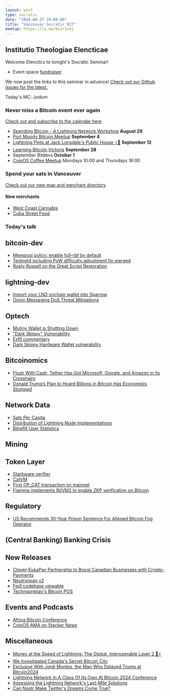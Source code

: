 ```yaml
---
layout: post
type: socratic
date: "2024-08-27 19:00:00"
title: "Vancouver Socratic 027"
meetup: https://lu.ma/9izr2vdj
---
```


## Institutio Theologiae Elencticae

Welcome Elenctics to tonight's Socratic Seminar!

- Event space [fundraiser](https://we.encrypt.cash/apps/otEpyEVEpNzPC1oGfxkQZoryBCA/crowdfund)

We now post the links to this seminar in advance! [Check out our Github issues for the latest.](https://github.com/VancouverBitdevs/VancouverBitdevs.github.io/issues)

Today's MC: Jodom

### Never miss a Bitcoin event ever again

[Check out and subscribe to the calendar here](/calendar)

- [Spending Bitcoin - A Lightning Network Workshop](https://lu.ma/rrbu4oe7) **August 29**
- [Port Moody Bitcoin Meetup](https://lu.ma/vgbijb9b) **September 4**
- [Lightning Pints at Jack Lonsdale's Public House ⚡🍺](https://www.meetup.com/bitcoin-n-beers-vancouver/events/303014170/) **September 12**
- [Learning Bitcoin Victoria](https://www.learningbitcoin.ca/) **September 28**
- September Bitdevs **October 1**
- [CoinOS Coffee Meetup](https://www.meetup.com/bitcoinprivilege/) Mondays 10:00 and Thursdays 16:00

### Spend your sats in Vancouver

[Check out our new map and merchant directory](/map)

#### New merchants

- [West Coast Cannabis](https://wccannabis.co/)
- [Cuba Street Food](https://cubastreetfood.ca)

<!-- ### Today's talk -->

### Today's talk



## bitcoin-dev

- [Mempool policy: enable full-rbf by default](https://github.com/bitcoin/bitcoin/pull/30493)
- [Testnet4 including PoW difficulty adjustment fix merged](https://github.com/bitcoin/bitcoin/pull/29775#issuecomment-2276135560)
- [Rusty Russell on the Great Script Restoration](https://brink.dev/blog/2024/08/22/eng-call-great-script-restoration/)

## lightning-dev

- [Import your LND onchain wallet into Sparrow](https://danielabrozzoni.com/p/import-your-lnd-onchain-wallet-into-sparrow/)
- [Onion Messaging DoS Threat Mitigations](https://delvingbitcoin.org/t/onion-messaging-dos-threat-mitigations/1058/2)

## Optech

- [Mutiny Wallet is Shutting Down](https://blog.mutinywallet.com/mutiny-wallet-is-shutting-down/)
- ["Dark Skippy" Vulnerability](https://nunchuk.io/blog/dark-skippy)
- [Exfil commentary](https://x.com/hugomofn/status/1820811770874806339)
- [Dark Skippy Hardware Wallet vulnerability](https://darkskippy.com/)

## Bitcoinomics

- [Flush With Cash, Tether Has Got Microsoft, Google, and Amazon in Its Crosshairs](https://www.wired.com/story/tether-ceo-paolo-ardoino-crypto-ai-interview/)
- [Donald Trump’s Plan to Hoard Billions in Bitcoin Has Economists Stumped](https://www.wired.com/story/donald-trumps-plan-to-hoard-billions-in-bitcoin-has-economists-stumped/)

## Network Data

- [Sats Per Capita](https://satsperperson.com/)
- [Distribution of Lightning Node implementations](https://pins.grafana.net/public-dashboards/478199ff803c44138feb1439908e891f)
- [Bitrefill User Statistics](https://x.com/mattahlborg/status/1828436316930912364)

## Mining



## Token Layer

- [Starkware verifier](https://x.com/StarkWareLtd/status/1813619696538939455)
- [CatVM](https://catvm.org/catvm.pdf)
- [First OP_CAT transaction on mainnet](https://stacker.news/items/643429)
- [Fiamma implements BitVM2 to enable ZKP verification on Bitcoin](https://x.com/Fiamma_Chain/status/1822981481725387014)

## Regulatory

- [US Recommends 30-Year Prison Sentence For Alleged Bitcoin Fog Operator](https://www.therage.co/bitcoin-fog-sentencing/)

## (Central Banking) Banking Crisis



## New Releases

- [Clover-EukaPay Partnership to Boost Canadian Businesses with Crypto-Payments](https://eukapay.com/blog/Clover-EukaPay%20Partnership%20to%20Boost%20Canadian%20Businesses%20with%20Crypto-Payments)
- [Neutronpay v2](https://x.com/NeutronpayApp/status/1818304535154352628)
- [Fedi codebase viewable](https://github.com/fedixyz/fedi)
- [Technoprepay's Bitcoin POS](https://www.youtube.com/watch?v=QE0Sio517_U)

## Events and Podcasts

- [Africa Bitcoin Conference](https://afrobitcoin.org/)
- [CoinOS AMA on Stacker News](https://stacker.news/items/6607760)

## Miscellaneous

- [Money at the Speed of Lightning: The Global, Interoperable Layer 2 💸⚡](https://lightninglabs.substack.com/p/money-at-the-speed-of-lightning-the)
- [We Investigated Canada's Secret Bitcoin City](https://www.youtube.com/watch?v=SS8-qjP-yAo)
- [Exclusive With Jordi Montes, the Man Who Delayed Trump at Bitcoin2024](https://thedefiant.io/news/people/exclusive-with-jordi-montes-the-man-who-delayed-trump-at-bitcoin2024)
- [Lightning Network In A Class Of Its Own At Bitcoin 2024 Conference](https://bitcoinmagazine.com/technical/lightning-network-in-a-class-of-its-own-at-bitcoin-2024-conference)
- [Assessing the Lightning Network's Last-Mile Solutions](https://bitcoinmagazine.com/technical/assessing-the-lightning-networks-last-mile-solutions)
- [Can Nostr Make Twitter's Dreams Come True?](https://reason.com/2024/08/13/can-nostr-make-twitters-dreams-come-true/)
